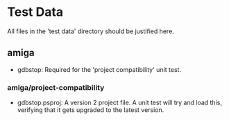 # Test Data

All files in the 'test data' directory should be justified here.

## amiga

* gdbstop: Required for the 'project compatibility' unit test.

### amiga/project-compatibility

* gdbstop.psproj: A version 2 project file.  A unit test will try and load this, verifying that it gets upgraded to the latest version.
